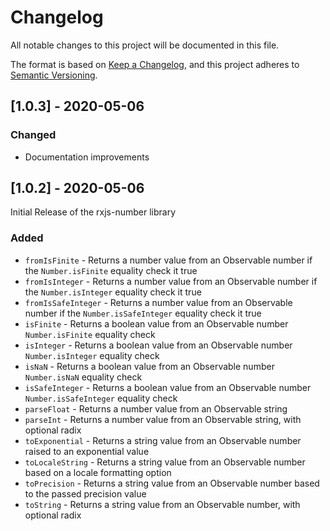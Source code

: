 # Changelog

All notable changes to this project will be documented in this file.

The format is based on [Keep a Changelog](https://keepachangelog.com/en/1.0.0/),
and this project adheres to [Semantic Versioning](https://semver.org/spec/v2.0.0.html).

## [1.0.3] - 2020-05-06

### Changed

- Documentation improvements

## [1.0.2] - 2020-05-06

Initial Release of the rxjs-number library

### Added

- `fromIsFinite` - Returns a number value from an Observable number if the `Number.isFinite` equality check it true
- `fromIsInteger` - Returns a number value from an Observable number if the `Number.isInteger` equality check it true
- `fromIsSafeInteger` - Returns a number value from an Observable number if the `Number.isSafeInteger` equality check it true
- `isFinite` - Returns a boolean value from an Observable number `Number.isFinite` equality check
- `isInteger` - Returns a boolean value from an Observable number `Number.isInteger` equality check
- `isNaN` - Returns a boolean value from an Observable number `Number.isNaN` equality check
- `isSafeInteger` - Returns a boolean value from an Observable number `Number.isSafeInteger` equality check
- `parseFloat` - Returns a number value from an Observable string
- `parseInt` - Returns a number value from an Observable string, with optional radix
- `toExponential` - Returns a string value from an Observable number raised to an exponential value
- `toLocaleString` - Returns a string value from an Observable number based on a locale formatting option
- `toPrecision` - Returns a string value from an Observable number based to the passed precision value
- `toString` - Returns a string value from an Observable number, with optional radix
